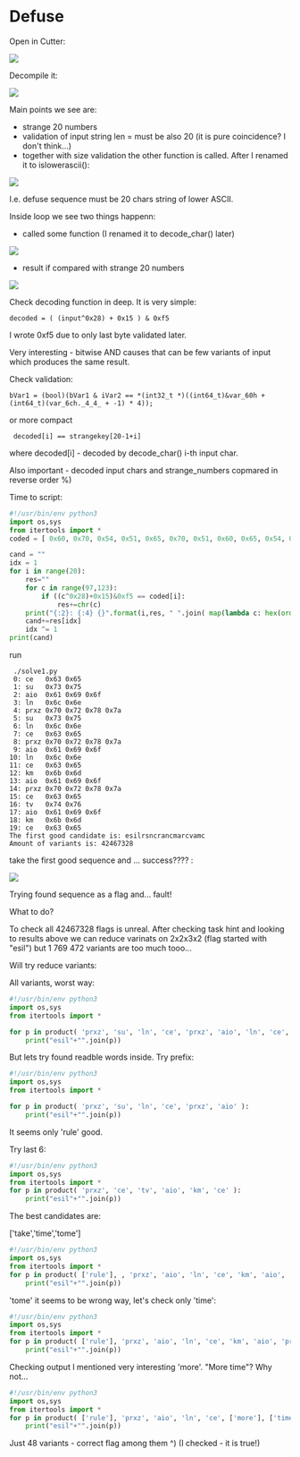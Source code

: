 # Defuse

Open in Cutter:

![](img/defuse_main_asm.png)

Decompile it:

![](img/defuse_main_dec.png) 

Main points we see are:
- strange 20 numbers
- validation of input string len = must be also 20 (it is pure coincidence? I don't think...)
- together with size validation the other function is called. After I renamed it to islowerascii():

![](img/defuse_isalowerascii.png)

I.e. defuse sequence must be 20 chars string of lower ASCII.

Inside loop we see two things happenn:

- called some function (I renamed it to decode_char() later)

![](img/defuse_decode.png)

- result if compared with strange 20 numbers

![](img/defuse_validation.png)

Check decoding function in deep. It is very simple:
```
decoded = ( (input^0x28) + 0x15 ) & 0xf5
```
I wrote 0xf5 due to only last byte validated later.

Very interesting - bitwise AND causes that can be few variants of input which produces the same result.


Check validation:

```
bVar1 = (bool)(bVar1 & iVar2 == *(int32_t *)((int64_t)&var_60h + (int64_t)(var_6ch._4_4_ + -1) * 4));
```

or more compact

```
 decoded[i] == strangekey[20-1+i]
```
 where decoded[i] - decoded by decode_char() i-th input char.
 
 Also important - decoded input chars and strange_numbers copmared in reverse order %)
 
 
 Time to script:
 
```python
#!/usr/bin/env python3
import os,sys
from itertools import *
coded = [ 0x60, 0x70, 0x54, 0x51, 0x65, 0x70, 0x51, 0x60, 0x65, 0x54, 0x51, 0x60, 0x50, 0x54, 0x65, 0x60, 0x71, 0x54, 0x50, 0x60 ]

cand = ""
idx = 1
for i in range(20):
    res=""
    for c in range(97,123):
        if ((c^0x28)+0x15)&0xf5 == coded[i]:
            res+=chr(c)
    print("{:2}: {:4} {}".format(i,res, " ".join( map(lambda c: hex(ord(c)), res ) ) ))
    cand+=res[idx]
    idx ^= 1
print(cand)
```

run

```
 ./solve1.py 
 0: ce   0x63 0x65
 1: su   0x73 0x75
 2: aio  0x61 0x69 0x6f
 3: ln   0x6c 0x6e
 4: prxz 0x70 0x72 0x78 0x7a
 5: su   0x73 0x75
 6: ln   0x6c 0x6e
 7: ce   0x63 0x65
 8: prxz 0x70 0x72 0x78 0x7a
 9: aio  0x61 0x69 0x6f
10: ln   0x6c 0x6e
11: ce   0x63 0x65
12: km   0x6b 0x6d
13: aio  0x61 0x69 0x6f
14: prxz 0x70 0x72 0x78 0x7a
15: ce   0x63 0x65
16: tv   0x74 0x76
17: aio  0x61 0x69 0x6f
18: km   0x6b 0x6d
19: ce   0x63 0x65
The first good candidate is: esilrsncrancmarcvamc
Amount of variants is: 42467328
```

take the first good sequence and ... success???? :

![](img/defuse_solve1.png)

Trying found sequence as a flag and... fault!

What to do?

To check all 42467328 flags is unreal.
After checking task hint and looking to results above we can reduce varinats on 2x2x3x2 (flag started with "esil") but 1 769 472 variants are too much tooo...

Will try reduce variants:

All variants, worst way:

```python
#!/usr/bin/env python3
import os,sys
from itertools import *

for p in product( 'prxz', 'su', 'ln', 'ce', 'prxz', 'aio', 'ln', 'ce', 'km', 'aio', 'prxz', 'ce', 'tv', 'aio', 'km', 'ce' ):
    print("esil"+"".join(p))
```

But lets try found readble words inside.
Try prefix:

```python
#!/usr/bin/env python3
import os,sys
from itertools import *

for p in product( 'prxz', 'su', 'ln', 'ce', 'prxz', 'aio' ):
    print("esil"+"".join(p))
```

It seems only 'rule' good.

Try last 6:
```python
#!/usr/bin/env python3
import os,sys
from itertools import *
for p in product( 'prxz', 'ce', 'tv', 'aio', 'km', 'ce' ):
    print("esil"+"".join(p))
```

The best candidates are:

['take','time','tome']

```python
#!/usr/bin/env python3
import os,sys
from itertools import *
for p in product( ['rule'], , 'prxz', 'aio', 'ln', 'ce', 'km', 'aio', 'prxz', 'ce', ['take','time','tome']):
    print("esil"+"".join(p))
```

'tome' it seems to be wrong way, let's check only 'time':

```python
#!/usr/bin/env python3
import os,sys
from itertools import *
for p in product( ['rule'], 'prxz', 'aio', 'ln', 'ce', 'km', 'aio', 'prxz', 'ce', ['time']):
    print("esil"+"".join(p))
```

Checking output I mentioned very interesting 'more'. "More time"? Why not...

```python
#!/usr/bin/env python3
import os,sys
from itertools import *
for p in product( ['rule'], 'prxz', 'aio', 'ln', 'ce', ['more'], ['time']):
    print("esil"+"".join(p))
```

Just 48 variants - correct flag among them ^)
(I checked - it is true!)


